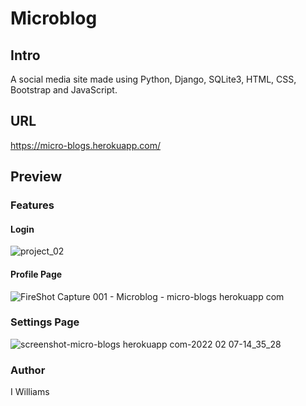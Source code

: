 # Microblog
## Intro
A social media site made using Python, Django, SQLite3, HTML, CSS, Bootstrap and JavaScript.
## URL
https://micro-blogs.herokuapp.com/
## Preview
### Features

#### Login
![project_02](https://user-images.githubusercontent.com/57849511/152652124-ff3400fe-7ebf-4e42-98c1-17a20435ce80.png)

#### Profile Page
![FireShot Capture 001 - Microblog - micro-blogs herokuapp com](https://user-images.githubusercontent.com/57849511/152867976-955b9573-117f-47e0-a184-17a3760b19e8.png)

### Settings Page
![screenshot-micro-blogs herokuapp com-2022 02 07-14_35_28](https://user-images.githubusercontent.com/57849511/152868116-bf003812-9616-4d19-8d45-439d4d8274a0.png)

### Author
I Williams
